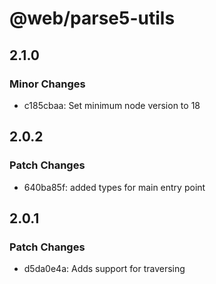 # @web/parse5-utils

## 2.1.0

### Minor Changes

- c185cbaa: Set minimum node version to 18

## 2.0.2

### Patch Changes

- 640ba85f: added types for main entry point

## 2.0.1

### Patch Changes

- d5da0e4a: Adds support for traversing <template> elements

## 2.0.0

### Major Changes

- febd9d9d: Set node 16 as the minimum version.

## 1.3.1

### Patch Changes

- 18a16bb0: Update `html-minifier-terser`

## 1.3.0

### Minor Changes

- ca749b0e: Update dependency @types/parse5 to v6

## 1.2.2

### Patch Changes

- a07f4aef: Add missing export for prepend utility.

## 1.2.1

### Patch Changes

- abe37741: Allow break lines in comments when checking isHtmlFragment

## 1.2.0

### Minor Changes

- b5af71e3: Ignore comments when checking isHtmlFragment

## 1.1.2

### Patch Changes

- a7c9af6: fix entrypoint for node v10

## 1.1.1

### Patch Changes

- 68b8211: export using direct assignment

## 1.1.0

### Minor Changes

- 3121966: add textcontent helpers

## 1.0.0

### Major Changes

- cd5244e: First setup
